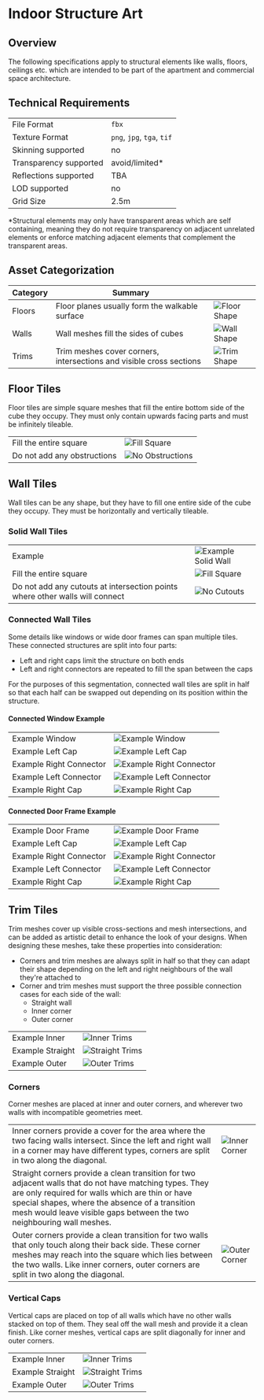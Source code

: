 # Indoor Structure Art

## Overview

The following specifications apply to structural elements like walls, floors, ceilings etc. which are intended to be
part of the apartment and commercial space architecture.

## Technical Requirements

|                        |                            |
|:-----------------------|----------------------------|
| File Format            | `fbx`                      |
| Texture Format         | `png`, `jpg`, `tga`, `tif` |
| Skinning supported     | no                         |
| Transparency supported | avoid/limited*             |
| Reflections supported  | TBA                        |
| LOD supported          | no                         |
| Grid Size              | 2.5m                       |

*Structural elements may only have transparent areas which are self containing, meaning they do not require transparency
on adjacent unrelated elements or enforce matching adjacent elements that complement the transparent areas.

## Asset Categorization

| Category | Summary                                                             |                                                |
|----------|---------------------------------------------------------------------|------------------------------------------------|
| Floors   | Floor planes usually form the walkable surface                      | ![Floor Shape](img/explainer-shape-ground.jpg) |
| Walls    | Wall meshes fill the sides of cubes                                 | ![Wall Shape](img/explainer-shape-wall.jpg)    |
| Trims    | Trim meshes cover corners, intersections and visible cross sections | ![Trim Shape](img/explainer-shape-trims.jpg)   |

## Floor Tiles

Floor tiles are simple square meshes that fill the entire bottom side of the cube they occupy. They must only contain
upwards facing parts and must be infinitely tileable.

|                             |                                                               |
|-----------------------------|---------------------------------------------------------------|
| Fill the entire square      | ![Fill Square](img/explainer-shape-ground-bounds.jpg)         |
| Do not add any obstructions | ![No Obstructions](img/explainer-shape-ground-no-objects.jpg) |

## Wall Tiles

Wall tiles can be any shape, but they have to fill one entire side of the cube they occupy. They must be horizontally
and vertically tileable.

### Solid Wall Tiles

|                                                                              |                                                              |
|------------------------------------------------------------------------------|--------------------------------------------------------------|
| Example                                                                      | ![Example Solid Wall](img/explainer-example-wall.jpg)        |
| Fill the entire square                                                       | ![Fill Square](img/explainer-shape-wall-bounds.jpg)          |
| Do not add any cutouts at intersection points where other walls will connect | ![No Cutouts](img/explainer-shape-wall-solid-no-cutouts.jpg) |

### Connected Wall Tiles

Some details like windows or wide door frames can span multiple tiles. These connected structures are split into four
parts:

- Left and right caps limit the structure on both ends
- Left and right connectors are repeated to fill the span between the caps

For the purposes of this segmentation, connected wall tiles are split in half so that each half can be swapped out
depending on its position within the structure.

#### Connected Window Example

|                         |                                                                    |
|-------------------------|--------------------------------------------------------------------|
| Example Window          | ![Example Window](img/explainer-example-window.jpg)                |
| Example Left Cap        | ![Example Left Cap](img/explainer-example-window-left-end.jpg)     |
| Example Right Connector | ![Example Right Connector](img/explainer-example-window-right.jpg) |
| Example Left Connector  | ![Example Left Connector](img/explainer-example-window-left.jpg)   |
| Example Right Cap       | ![Example Right Cap](img/explainer-example-window-right-end.jpg)   |

#### Connected Door Frame Example

|                         |                                                                  |
|-------------------------|------------------------------------------------------------------|
| Example Door Frame      | ![Example Door Frame](img/explainer-example-door.jpg)            |
| Example Left Cap        | ![Example Left Cap](img/explainer-example-door-left-end.jpg)     |
| Example Right Connector | ![Example Right Connector](img/explainer-example-door-right.jpg) |
| Example Left Connector  | ![Example Left Connector](img/explainer-example-door-left.jpg)   |
| Example Right Cap       | ![Example Right Cap](img/explainer-example-door-right-end.jpg)   |

## Trim Tiles

Trim meshes cover up visible cross-sections and mesh intersections, and can be added as artistic detail to enhance the
look of your designs. When designing these meshes, take these properties into consideration:

- Corners and trim meshes are always split in half so that they can adapt their shape depending on the left and right
  neighbours of the wall they're attached to
- Corner and trim meshes must support the three possible connection cases for each side of the wall:
    - Straight wall
    - Inner corner
    - Outer corner

|                  |                                                             |
|------------------|-------------------------------------------------------------|
| Example Inner    | ![Inner Trims](img/explainer-example-trims-inner.jpg)       |
| Example Straight | ![Straight Trims](img/explainer-example-trims-straight.jpg) |
| Example Outer    | ![Outer Trims](img/explainer-example-trims-outer.jpg)       |

### Corners

Corner meshes are placed at inner and outer corners, and wherever two walls with incompatible geometries meet.

|                                                                                                                                                                                                                                                                                       |                                                              |
|---------------------------------------------------------------------------------------------------------------------------------------------------------------------------------------------------------------------------------------------------------------------------------------|--------------------------------------------------------------|
| Inner corners provide a cover for the area where the two facing walls intersect. Since the left and right wall in a corner may have different types, corners are split in two along the diagonal.                                                                                     | ![Inner Corner](img/explainer-example-corner-left-inner.jpg) |
| Straight corners provide a clean transition for two adjacent walls that do not have matching types. They are only required for walls which are thin or have special shapes, where the absence of a transition mesh would leave visible gaps between the two neighbouring wall meshes. |                                                              |
| Outer corners provide a clean transition for two walls that only touch along their back side. These corner meshes may reach into the square which lies between the two walls. Like inner corners, outer corners are split in two along the diagonal.                                  | ![Outer Corner](img/explainer-example-corner-left-outer.jpg) |

### Vertical Caps

Vertical caps are placed on top of all walls which have no other walls stacked on top of them. They seal off the wall mesh and provide it a clean finish.
Like corner meshes, vertical caps are split diagonally for inner and outer corners.

|                  |                                                                 |
|------------------|-----------------------------------------------------------------|
| Example Inner    | ![Inner Trims](img/explainer-example-trim-left-inner.jpg)       |
| Example Straight | ![Straight Trims](img/explainer-example-trim-left-straight.jpg) |
| Example Outer    | ![Outer Trims](img/explainer-example-trim-left-outer.jpg)       |